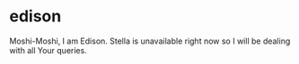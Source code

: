 # edison
Moshi-Moshi, I am Edison. Stella is unavailable right now so I will be dealing with all Your queries.
